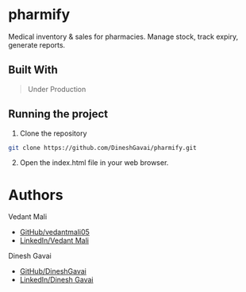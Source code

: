 # pharmify
Medical inventory & sales for pharmacies. Manage stock, track expiry, generate reports.

## Built With
> Under Production

## Running the project
1. Clone the repository
``` bash
git clone https://github.com/DineshGavai/pharmify.git
```

2. Open the index.html file in your web browser.

# Authors
Vedant Mali
- [GitHub/vedantmali05](https://github.com/vedantmali05)
- [LinkedIn/Vedant Mali](https://www.linkedin.com/in/vedant-mali-675038267)

Dinesh Gavai
- [GitHub/DineshGavai](https://github.com/DineshGavai)
- [LinkedIn/Dinesh Gavai](https://www.linkedin.com/in/vedant-mali-675038267/)